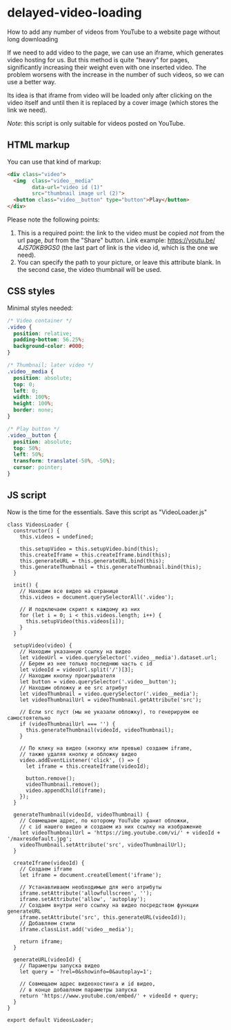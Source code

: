 # delayed-video-loading
How to add any number of videos from YouTube to a website page without long downloading

If we need to add video to the page, we can use an iframe, which generates video hosting for us. But this method is quite "heavy" for pages, significantly increasing their weight even with one inserted video. The problem worsens with the increase in the number of such videos, so we can use a better way.

Its idea is that iframe from video will be loaded only after clicking on the video itself and until then it is replaced by a cover image (which stores the link we need).

*Note*: this script is only suitable for videos posted on YouTube.

## HTML markup
You can use that kind of markup:
```HTML
<div class="video">
  <img  class="video__media" 
        data-url="video id (1)"
        src="thumbnail image url (2)">
  <button class="video__button" type="button">Play</button>
</div>
```
Please note the following points:
1. This is a required point: the link to the video must be copied *not* from the url page, *but* from the "Share" button. Link example: https://youtu.be/ *4JS70KB9GS0* (the last part of link is the video id, which is the one we need).
2. You can specify the path to your picture, or leave this attribute blank. In the second case, the video thumbnail will be used.

## CSS styles
Minimal styles needed:
```CSS
/* Video container */
.video {
  position: relative;
  padding-bottom: 56.25%;
  background-color: #000;
}

/* Thumbnail; later video */
.video__media {
  position: absolute;
  top: 0;
  left: 0;
  width: 100%;
  height: 100%;
  border: none;
}

/* Play button */
.video__button {
  position: absolute;
  top: 50%;
  left: 50%;
  transform: translate(-50%, -50%);
  cursor: pointer;
}
```
## JS script
Now is the time for the essentials. Save this script as "VideoLoader.js"
```JS
class VideosLoader {
  constructor() {
    this.videos = undefined;

    this.setupVideo = this.setupVideo.bind(this);
    this.createIframe = this.createIframe.bind(this);
    this.generateURL = this.generateURL.bind(this);
    this.generateThumbnail = this.generateThumbnail.bind(this);
  }

  init() {
    // Находим все видео на странице
    this.videos = document.querySelectorAll('.video');

    // И подключаем скрипт к каждому из них
    for (let i = 0; i < this.videos.length; i++) {
      this.setupVideo(this.videos[i]);
    }
  }

  setupVideo(video) {
    // Находим указанную ссылку на видео
    let videoUrl = video.querySelector('.video__media').dataset.url;
    // Берем из нее только последнюю часть с id
    let videoId = videoUrl.split('/')[3];
    // Находим кнопку проигрывателя
    let button = video.querySelector('.video__button');
    // Находим обложку и ее src атрибут
    let videoThumbnail = video.querySelector('.video__media');
    let videoThumbnailUrl = videoThumbnail.getAttribute('src');

    // Если src пуст (мы не указали обложку), то генерируем ее самостоятельно
    if (videoThumbnailUrl === '') {
      this.generateThumbnail(videoId, videoThumbnail);
    }

    // По клику на видео (кнопку или превью) создаем iframe,
    // также удаляя кнопку и обложку видео
    video.addEventListener('click', () => {
      let iframe = this.createIframe(videoId);

      button.remove();
      videoThumbnail.remove();
      video.appendChild(iframe);
    });
  }

  generateThumbnail(videoId, videoThumbnail) {
    // Совмещаем адрес, по которому YouTube хранит обложки,
    // с id нашего видео и создаем из них ссылку на изображение
    let videoThumbnailUrl = 'https://img.youtube.com/vi/' + videoId + '/maxresdefault.jpg';
    videoThumbnail.setAttribute('src', videoThumbnailUrl);
  }

  createIframe(videoId) {
    // Создаем iframe
    let iframe = document.createElement('iframe');

    // Устанавливаем необходимые для него атрибуты
    iframe.setAttribute('allowfullscreen', '');
    iframe.setAttribute('allow', 'autoplay');
    // Создаем внутри него ссылку на видео посредством функции generateURL
    iframe.setAttribute('src', this.generateURL(videoId));
    // Добавляем стили
    iframe.classList.add('video__media');

    return iframe;
  }

  generateURL(videoId) {
    // Параметры запуска видео
    let query = '?rel=0&showinfo=0&autoplay=1';

    // Совмещаем адрес видеохостинга и id видео, 
    // в конце добавляем параметры запуска 
    return 'https://www.youtube.com/embed/' + videoId + query;
  }
}

export default VideosLoader;
```
